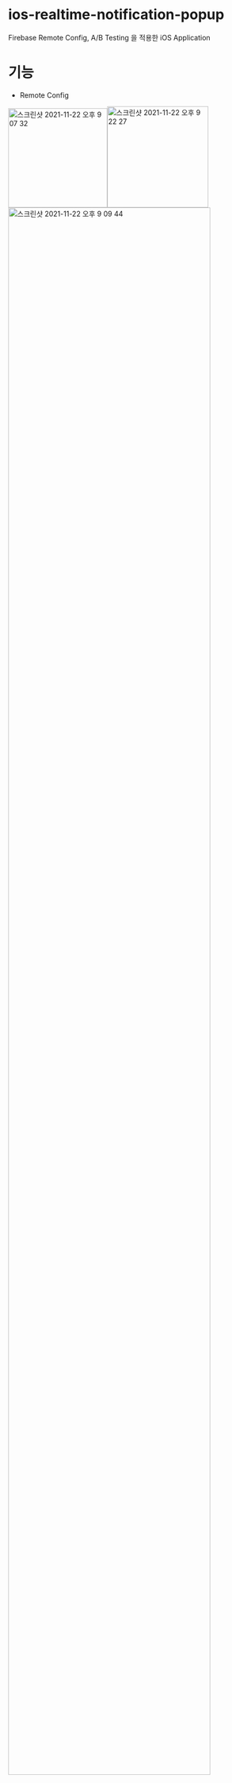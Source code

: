 # ios-realtime-notification-popup
Firebase Remote Config, A/B Testing 을 적용한 iOS Application

# 기능
- Remote Config


<img width="200" alt="스크린샷 2021-11-22 오후 9 07 32" src="https://user-images.githubusercontent.com/39071796/142878957-fe405376-23fb-46fd-8cc1-ba5f83e58944.png"><img width="204" alt="스크린샷 2021-11-22 오후 9 22 27" src="https://user-images.githubusercontent.com/39071796/142878865-e08e963d-4c60-4f46-90c3-3283fc9752b3.png">
<img width="90%" alt="스크린샷 2021-11-22 오후 9 09 44" src="https://user-images.githubusercontent.com/39071796/142878882-d5792d32-66c1-44e0-8d02-e7f06a5e8e27.png">

- A/B Test


<img width="20%" src="https://user-images.githubusercontent.com/39071796/142878525-bf3d3978-4690-42c3-915a-dcc4ae7b31f7.PNG"/> <img width="20%" src="https://user-images.githubusercontent.com/39071796/142878649-0da395be-df7f-41f5-b9fd-70c0cb255d47.PNG"/>


# 활용기술
- Firebase Remote Config (원격 구성)
> - 배포, 업데이트, 다운로드 없이 앱의 동작과 모양을 변경할 수 있는 클라우드 서비스   
> - 기본값 설정 후 값을 재정의하면서 앱에 반영할 수 있음    
> - 클라우드 기반 key-value 저장소 

- A/B Testing
> - 새로운 제품, 마케팅을 실험할때 어떤것이 최적의 환경인지 실제 데이터 기반 의사결정을 하기 위한 바탕   
> - 제품 환경 테스트 및 개선 (앱 동작 및 모양을 변경하여 최적의 제품 환경 확인)   
> - 사용자의 재참여를 유도할 방안 모색 (앱 사용자를 늘리기에 가장 효과적인 문구와 메시징 설정)   
> - 새로운 기능의 안전한 구현 (작은 규모의 사용자 집합을 대상으로 원하는 목표를 달성할 수 있는지 확인)   
> - 예측된 사용자 그룹 타겟팅 (특정 행동을 할 것으로 예측된 사용자에 A/B 테스트를 실시)   
